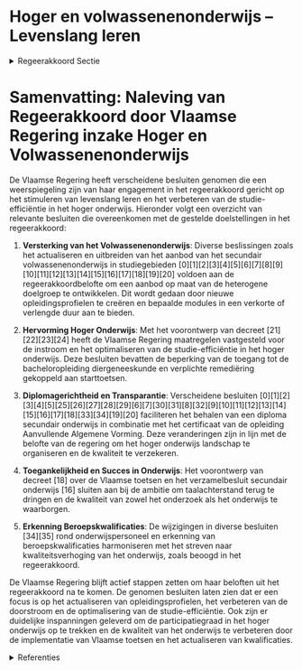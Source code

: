 # Hoger en volwassenenonderwijs – Levenslang leren

<details>
        <summary>Regeerakkoord Sectie </summary>
        <p>1.2.8 Hoger en volwassenenonderwijs – Levenslang leren Om ontgoochelingen te vermijden en slaagkansen van studenten te verhogen, willen we de studie-efficiëntie in het Hoger Onderwijs versterken door een goede oriën-tering en een snelle heroriëntering. Daarvoor werken we met een viertrapsraket: De resultaten van het secundair onderwijs en het advies van de klassenraad. De oriënteringsproef voor leerlingen in het Secundair Onder-wijs (Columbusproef). Het oriënteringstraject wordt afge-rond met verplichte maar niet-bindende toelatingsproeven. De volgende jaren veralgemenen we die aanpak voor het hele hoger onderwijs. In overleg met de hoger onderwijsinstellingen en het afne-mende veld bekijken we ook voor welke opleidingen het aangewezen is om die toelatingsproeven bindend te maken. Een snel heroriënteringstraject wanneer de student niet slaagt na een eerste evaluatieperiode. We voorzien ook in de parameters van het financieringssysteem ten voordele van een gepaste en snelle heroriëntering van studenten en passen in die zin ook de inputfinanciering aan. We evalueren het leerkrediet en in het bijzonder de inputfinanciering en sturen het gefaseerd bij ter ondersteuning van een optimale studie-efficiëntie. Generatiestudenten (niet-werkstudenten) kunnen voortaan enkel geldig inschrijven wanneer ze minstens 50 studiepunten opnemen. Om opnieuw te kunnen inschrijven voor dezelfde opleiding, moeten ze voortaan minstens de helft van de opgenomen studiepunten verwerven tenzij er sprake is van overmacht. Het jaar kan alsnog worden overgedaan in dezelfde opleiding wanneer bindende voorwaarden gelden inzake de evolutie van de studiere-sultaten. We vragen de hogeronderwijsinstellingen stringentere modeltrajecten op basis van volgtijdelijkheid te bepalen en hierover transparant te communiceren. De instelling gaat, mede op basis van de resultaten van verplichte, niet bindende toelatingsproeven, in gesprek met de student die wil afwijken van het modeltraject in functie van het behalen van een optimaal studierendement. Studenten kunnen in principe niet langer starten in hun master zonder hun bachelor-opleiding af te werken. In uitzonderlijke gevallen kan een student maximaal 30 studiepunten van de bachelor meenemen naar de master indien de instelling oordeelt dat de niet-verworven studiepunten de inhoudelijke volgtijdelijk-heid niet belemmeren. De bachelorproef is hiervan uitgesloten. We optimaliseren de schakelprogramma’s zodat schakelen vanuit een professionele bachelor sneller en effectiever kan. We versterken hiermee de samenwerking tussen hogescholen en universiteiten, vanuit hun sterktes en complementariteit. Inzake de financiering van de hogescholen worden de OBE’s (onderwijsbelastingeen-heden) tegen het licht gehouden en wordt de financiering van hogeschoolopleidingen gericht en gefaseerd verhoogd. We zorgen voor een rationeel georgani-seerd en goed gespreid hoger onder-wijslandschap zodat versnippering van (personele, onderzoeks- en infrastructurele) middelen, onnodige duplicatie, overlap enz. wordt tegengegaan. Hiertoe ontwikkelen de universiteiten en hogescholen richtlijnen voor de beoordeling, binnen de bestaande financiering, van nieuwe bachelor- en masteropleidingen, met het Rapport-Soete als leidraad. Deze richtlijnen worden ter goedkeuring aan de Vlaamse regering voorgelegd. Kwaliteitswinst van zowel het onderzoek als het onderwijs binnen univer-siteiten en hogescholen staat voorop. Het vermijden van taalachterstand en het terugdringen van vroegtijdige schooluitval, is cruciaal om alle jonge talenten in Limburg maximaal kansen te geven en zo de participatiegraad in het hoger onderwijs op te trekken. Aansluitend hierop geven we de UHasselt ook de kans om een aantal specifieke bijkomende studierichtingen op te starten die nauw gelinkt zijn aan het Limburgse bedrijfsleven, bestaande onder-zoeksactiviteiten en noden op de arbeids-markt: Bachelor Sociale Wetenschappen Master Materiomics Master Health Care Master Verpleeg- en Vroedkunde Tevens ondersteunen we in West-Vlaanderen de universiteiten en hogescholen om ma-na-ma’s en postgraduaten in te richten die aansluiten op de technologische speer-punten. Het universitaire aanbod kan worden uitgebreid binnen de beschikbare universitaire middelen door de economi-sche opleidingen (TEW en handelsweten-schappen) te vervolledigen. De regeringscommissarissen screenen de communicatie die de instellingen over hun studieaanbod voeren. Vaststellingen van misleidende communicatie leiden tot over-heidsingrijpen waarbij de gevoerde commu-nicatie wordt afgevoerd en bij herhaling er een financiële sanctie wordt opgelegd. Om resultaten van wetenschappelijk onder-zoek vlot te kunnen verspreiden in Vlaanderen moet het Nederlands als weten-schapstaal overeind blijven. Binnen Europa moeten we ervoor ijveren om wetenschappe-lijke publicaties maximaal te ontsluiten zonder hoge kosten voor de instellingen of voor de gebruiker en los van dure platformen. Onderzoek gefinancierd door Vlaanderen, wordt steeds vergezeld van een beperkte vertaling in het Nederlands. Gelet op de versterking van de positie van het Nederlands in het basis- en secundair onderwijs kan voor de bachelors het aandeel anderstalige opleidingen licht worden opgetrokken tot maximaal 9%. We zien strikt toe op deze beperking, net zoals op het ontstaan van zogenaamde ‘spookoplei-dingen’ waarmee onvolwaardige Nederlandstalige equivalenten worden aangeboden. Van het onderwijzend perso-neel en het academische personeel belast met een onderwijsopdracht dat de Nederlandse taal niet beheerst op het vereiste ERK-niveau binnen de vooropge-stelde termijnen, wordt de onderwijsop-dracht niet verlengd. De regeringscommissa-rissen treden desgevallend op. In navolging van buitenlandse voorbeelden, beperken we via een numerus clausus of fixus het aandeel buitenlandse studenten voor de opleidingen Diergeneeskunde en Geneeskunde. De focus op de kwaliteit van het onderwijs Nederlandse taal en vreemde talen in basis- en secundair onderwijs vereist voldoende gekwalificeerde leerkrachten. Gelet op de verminderde belangstelling voor talenopleidingen en de opleidingen Nederlands in het bijzonder moet een Actieplan Talen zorgen voor voldoende instroom in deze richtingen. Er wordt onderzocht hoe de infrastruc-tuurinvesteringen van en voor het hoger onderwijs kunnen worden versterkt via de middelen voor investeringen voor onder-zoeksinfrastructuur in onderzoek- en kennisinstellingen. We breiden het duaal leren daarnaast verder uit naar de opleidingen in de hoge-scholen en het volwassenenonderwijs. We creëren hiertoe het beleidskader en de regelgeving rekening houdend met de eigenheid van deze onderwijsvormen. Uit onderzoeken blijkt dat het mentaal welbevinden van studenten in het hoger onderwijs, inclusief doctoraatsstudenten, onder druk staat. Hieraan zal specifieke aandacht worden besteed. De eerste stappen van een grondige hervor-ming van het volwassenenonderwijs werden gezet. Zo kan een zo breed mogelijk publiek kennis, vaardigheden en attitudes verwerven in functie van maatschappelijk functioneren of re-integratie, verdere deelname aan onderwijs, uitoefening van een beroep, versterking van het Nederlands, beheersing van een moderne vreemde taal, verhoging van geletterdheidscompetenties en het behalen van een diploma secundair onderwijs. Daarnaast blijven we binnen het Volwassenenonderwijs gebiedsdekkend inzetten op NT2, dat flexibeler moet worden aangeboden, knelpuntberoepen en levens-lang leren. In het volwassenenonderwijs ligt er een belangrijke rol weggelegd voor de herscholing van werklozen en werknemers op niveau secundair onderwijs. Daartoe evalueren we het betrokken decreet. We stimuleren alle betrokken partners om te werken aan geletterdheid. Binnen het volwassenonderwijs richten de Centra voor Basiseducatie zich specifiek tot laaggelet-terden. Ze vervullen niet enkel een rol in het onderwijs. Ze zetten zich ook in voor inburgering en integratie zodat hun cursisten geletterd kunnen functioneren in de samenleving. Om er voor te zorgen dat nieuwkomers sneller op hun niveau inzetbaar zijn op de arbeidsmarkt, versterken we de werking van het National Academic Recognition Infor-mation Center (NARIC) met betrekking tot de erkenning van buitenlandse diploma’s. Om de synergiën en samenwerking in het kader van levenslang leren binnen de Vlaamse overheid te versterken, wordt een platform levenslang leren opgericht binnen de beleidsdomeinen Werk en Onderwijs. Via een gezamenlijke visie kunnen de noodzakelijke ambities en doelstellingen verder worden uitgewerkt. We behouden de leerladder in de zorg zoals die nu bestaat, met een volwaardig eigen profiel en takenpakket voor de HBO5-verpleegkunde opgemaakt met vertegen-woordigers van HBO5-verpleegkundigen en de sector. We ijveren ervoor dat dit eigen profiel verankerd wordt in de federale wet op de gezondheidsberoepen en geven dit eigen profiel vorm in een gemengde commissie Vlaams (onderwijs/welzijn) en federaal (volksgezondheid). We maken de onderwijsinspectie verantwoordelijk voor het toezicht op de kwaliteit van de opleiding. We maken in overleg met de beleidsdo-meinen Welzijn, Volksgezondheid en Gezin en Werk en Sociale Economie prioritair werk van een gedetailleerd en betrouwbaar kadaster van knelpuntberoepen binnen de gezondheidszorgberoepen en stemmen het opleidingsaanbod erop af. Voor laatstejaarsstudenten Bachelor in de Verpleegkunde (vierde jaar) kan een forfai-taire onkostenvergoeding voorzien worden, gefinancierd door de betrokken werkgevers. Wat de artsenquota betreft zijn we als Vlaamse Gemeenschap, inzake de RIZIV-nummers afhankelijk van de federale regering. We blijven als Vlaanderen eisen dat er een correcte verdeling van de RIZIV-nummers is tussen de gemeenschappen en er een aflossing komt van het in het verleden door de Franse gemeenschap opgebouwde overtal. Tegelijk richt Vlaanderen, een eigen Vlaamse plannings-commissie op om de Vlaamse zorgnoden te bepalen. Op basis van deze adviezen zal het aantal studenten dat toegelaten wordt tot de opleiding arts en tandarts worden bepaald en niet langer enkel op basis van het federale advies dat Vlaanderen al twintig jaar als enige opvolgt. We steunen de initiatieven van de Europese Commissie voor een versterking en verrui-ming van het Erasmus+-programma voor meer onderwijsmobiliteit in Europa. </p>
        </details> 

# Samenvatting: Naleving van Regeerakkoord door Vlaamse Regering inzake Hoger en Volwassenenonderwijs

De Vlaamse Regering heeft verscheidene besluiten genomen die een weerspiegeling zijn van haar engagement in het regeerakkoord gericht op het stimuleren van levenslang leren en het verbeteren van de studie-efficiëntie in het hoger onderwijs. Hieronder volgt een overzicht van relevante besluiten die overeenkomen met de gestelde doelstellingen in het regeerakkoord:

1. **Versterking van het Volwassenenonderwijs**: Diverse beslissingen zoals het actualiseren en uitbreiden van het aanbod van het secundair volwassenenonderwijs in studiegebieden \[0\]\[1\]\[2\]\[3\]\[4\]\[5\]\[6\]\[7\]\[8\]\[9\]\[10\]\[11\]\[12\]\[13\]\[14\]\[15\]\[16\]\[17\]\[18\]\[19\]\[20\] voldoen aan de regeerakkoordbelofte om een aanbod op maat van de heterogene doelgroep te ontwikkelen. Dit wordt gedaan door nieuwe opleidingsprofielen te creëren en bepaalde modules in een verkorte of verlengde duur aan te bieden.

2. **Hervorming Hoger Onderwijs**: Met het voorontwerp van decreet \[21\]\[22\]\[23\]\[24\] heeft de Vlaamse Regering maatregelen vastgesteld voor de instroom en het optimaliseren van de studie-efficiëntie in het hoger onderwijs. Deze besluiten bevatten de beperking van de toegang tot de bacheloropleiding diergeneeskunde en verplichte remediëring gekoppeld aan starttoetsen.

3. **Diplomagerichtheid en Transparantie**: Verscheidene besluiten \[0\]\[1\]\[2\]\[3\]\[4\]\[5\]\[25\]\[26\]\[27\]\[28\]\[29\]\[6\]\[7\]\[30\]\[31\]\[8\]\[32\]\[9\]\[10\]\[11\]\[12\]\[13\]\[14\]\[15\]\[16\]\[17\]\[18\]\[33\]\[34\]\[19\]\[20\] faciliteren het behalen van een diploma secundair onderwijs in combinatie met het certificaat van de opleiding Aanvullende Algemene Vorming. Deze veranderingen zijn in lijn met de belofte van de regering om het hoger onderwijs landschap te organiseren en de kwaliteit te verzekeren.

4. **Toegankelijkheid en Succes in Onderwijs**: Het voorontwerp van decreet \[18\] over de Vlaamse toetsen en het verzamelbesluit secundair onderwijs \[16\] sluiten aan bij de ambitie om taalachterstand terug te dringen en de kwaliteit van zowel het onderzoek als het onderwijs te waarborgen.

5. **Erkenning Beroepskwalificaties**: De wijzigingen in diverse besluiten \[34\]\[35\] rond onderwijspersoneel en erkenning van beroepskwalificaties harmoniseren met het streven naar kwaliteitsverhoging van het onderwijs, zoals beoogd in het regeerakkoord.

De Vlaamse Regering blijft actief stappen zetten om haar beloften uit het regeerakkoord na te komen. De genomen besluiten laten zien dat er een focus is op het actualiseren van opleidingsprofielen, het verbeteren van de doorstroom en de optimalisering van de studie-efficiëntie. Ook zijn er duidelijke inspanningen geleverd om de participatiegraad in het hoger onderwijs op te trekken en de kwaliteit van het onderwijs te verbeteren door de implementatie van Vlaamse toetsen en het actualiseren van kwalificaties.

<details>
        <summary> Referenties</summary>
        **[\[0\]](https://beslissingenvlaamseregering.vlaanderen.be/?search=Nieuwe%20opleidingsprofielen%2C%C2%A0verkorte%20en%20verlengde%20trajecten%20en%20de%20diplomagerichtheid%20van%20bepaalde%20opleidingen%20voor%C2%A0het%20secundair%20volwassenenonderwijs&dateOption=select&startDate=2022-03-11T09%3A00%3A00Z&endDate=2022-03-11T09%3A00%3A00Z)** : **(2022-03-11)** Nieuwe opleidingsprofielen, verkorte en verlengde trajecten en de diplomagerichtheid van bepaalde opleidingen voor het secundair volwassenenonderwijs 

**[\[1\]](https://beslissingenvlaamseregering.vlaanderen.be/?search=Nieuwe%20opleidingsprofielen%20volwassenenonderwijs&dateOption=select&startDate=2022-01-14T09%3A00%3A00Z&endDate=2022-01-14T09%3A00%3A00Z)** : **(2022-01-14)** Nieuwe opleidingsprofielen volwassenenonderwijs 

**[\[2\]](https://beslissingenvlaamseregering.vlaanderen.be/?search=Nieuwe%20opleidingsprofielen%20secundair%20volwassenenonderwijs&dateOption=select&startDate=2021-01-15T09%3A00%3A00Z&endDate=2021-01-15T09%3A00%3A00Z)** : **(2021-01-15)** Nieuwe opleidingsprofielen secundair volwassenenonderwijs 

**[\[3\]](https://beslissingenvlaamseregering.vlaanderen.be/?search=Nieuwe%20opleidingsprofielen%20volwassenenonderwijs&dateOption=select&startDate=2023-05-26T08%3A00%3A00Z&endDate=2023-05-26T08%3A00%3A00Z)** : **(2023-05-26)** Nieuwe opleidingsprofielen volwassenenonderwijs 

**[\[4\]](https://beslissingenvlaamseregering.vlaanderen.be/?search=Nieuwe%20opleidingsprofielen%20secundair%20volwassenenonderwijs&dateOption=select&startDate=2020-12-18T09%3A00%3A00Z&endDate=2020-12-18T09%3A00%3A00Z)** : **(2020-12-18)** Nieuwe opleidingsprofielen secundair volwassenenonderwijs 

**[\[5\]](https://beslissingenvlaamseregering.vlaanderen.be/?search=Experimentele%20erkenning%20en%20vastlegging%20modulaire%20structuur%20nieuw%20studiegebied%20%27ambulante%20zorg%27%20voor%20secundair%20volwassenenonderwijs&dateOption=select&startDate=2023-11-10T09%3A00%3A00Z&endDate=2023-11-10T09%3A00%3A00Z)** : **(2023-11-10)** Experimentele erkenning en vastlegging modulaire structuur nieuw studiegebied 'ambulante zorg' voor secundair volwassenenonderwijs 

**[\[6\]](https://beslissingenvlaamseregering.vlaanderen.be/?search=Nieuwe%20opleidingsprofielen%20volwassenenonderwijs%3A%20wijziging%20besluit%20met%20de%20indeling%20van%20de%20leer-%20en%20studiegebieden%20in%20opleidingen%20van%20het%20volwassenenonderwijs&dateOption=select&startDate=2023-08-31T08%3A00%3A00Z&endDate=2023-08-31T08%3A00%3A00Z)** : **(2023-08-31)** Nieuwe opleidingsprofielen volwassenenonderwijs: wijziging besluit met de indeling van de leer- en studiegebieden in opleidingen van het volwassenenonderwijs 

**[\[7\]](https://beslissingenvlaamseregering.vlaanderen.be/?search=Nieuwe%20opleidingsprofielen%20secundair%20volwassenenonderwijs%3A%20wijzigingsbesluit&dateOption=select&startDate=2021-02-26T09%3A00%3A00Z&endDate=2021-02-26T09%3A00%3A00Z)** : **(2021-02-26)** Nieuwe opleidingsprofielen secundair volwassenenonderwijs: wijzigingsbesluit 

**[\[8\]](https://beslissingenvlaamseregering.vlaanderen.be/?search=Opleidingsprofielen%20volwassenenonderwijs%3A%20wijzigingsbesluit&dateOption=select&startDate=2023-01-13T09%3A00%3A00Z&endDate=2023-01-13T09%3A00%3A00Z)** : **(2023-01-13)** Opleidingsprofielen volwassenenonderwijs: wijzigingsbesluit 

**[\[9\]](https://beslissingenvlaamseregering.vlaanderen.be/?search=Opleidingsprofielen%20volwassenenonderwijs%3A%20wijzigingsbesluit&dateOption=select&startDate=2023-03-03T09%3A00%3A00Z&endDate=2023-03-03T09%3A00%3A00Z)** : **(2023-03-03)** Opleidingsprofielen volwassenenonderwijs: wijzigingsbesluit 

**[\[10\]](https://beslissingenvlaamseregering.vlaanderen.be/?search=Nieuwe%20opleidingsprofielen%20volwassenenonderwijs&dateOption=select&startDate=2022-06-03T08%3A00%3A00Z&endDate=2022-06-03T08%3A00%3A00Z)** : **(2022-06-03)** Nieuwe opleidingsprofielen volwassenenonderwijs 

**[\[11\]](https://beslissingenvlaamseregering.vlaanderen.be/?search=Nieuwe%20opleidingsprofielen%20secundair%20volwassenenonderwijs&dateOption=select&startDate=2021-05-21T08%3A00%3A00Z&endDate=2021-05-21T08%3A00%3A00Z)** : **(2021-05-21)** Nieuwe opleidingsprofielen secundair volwassenenonderwijs 

**[\[12\]](https://beslissingenvlaamseregering.vlaanderen.be/?search=Plan%20Vlaamse%20Veerkracht%3A%20subsidie%20pedagogische%20begeleidingsdiensten%20voor%20Edusprong-actie%20%27Flexibel%20leertraject%20Examencommissie%20en%20Volwassenenonderwijs%27%20&dateOption=select&startDate=2022-12-09T09%3A00%3A00Z&endDate=2022-12-09T09%3A00%3A00Z)** : **(2022-12-09)** Plan Vlaamse Veerkracht: subsidie pedagogische begeleidingsdiensten voor Edusprong-actie 'Flexibel leertraject Examencommissie en Volwassenenonderwijs'  

**[\[13\]](https://beslissingenvlaamseregering.vlaanderen.be/?search=Nieuwe%20opleidingsprofielen%20secundair%20volwassenenonderwijs&dateOption=select&startDate=2021-07-02T08%3A00%3A00Z&endDate=2021-07-02T08%3A00%3A00Z)** : **(2021-07-02)** Nieuwe opleidingsprofielen secundair volwassenenonderwijs 

**[\[14\]](https://beslissingenvlaamseregering.vlaanderen.be/?search=Automatisering%20bewijslast%20%27leerling%20met%20een%20zorgthuis%27&dateOption=select&startDate=2022-12-02T09%3A00%3A00Z&endDate=2022-12-02T09%3A00%3A00Z)** : **(2022-12-02)** Automatisering bewijslast 'leerling met een zorgthuis' 

**[\[15\]](https://beslissingenvlaamseregering.vlaanderen.be/?search=Plan%20Vlaamse%20Veerkracht%3A%20subsidies%20pedagogische%20begeleidingsdiensten%20voor%20Edusprong-actie%20%27Gemeenschappelijk%20vrijstellingenkader%20voor%20%28aanvullende%29%20algemene%20vorming%27&dateOption=select&startDate=2022-09-23T08%3A00%3A00Z&endDate=2022-09-23T08%3A00%3A00Z)** : **(2022-09-23)** Plan Vlaamse Veerkracht: subsidies pedagogische begeleidingsdiensten voor Edusprong-actie 'Gemeenschappelijk vrijstellingenkader voor (aanvullende) algemene vorming' 

**[\[16\]](https://beslissingenvlaamseregering.vlaanderen.be/?search=Verzamelbesluit%20secundair%20onderwijs&dateOption=select&startDate=2020-08-28T06%3A00%3A00Z&endDate=2020-08-28T06%3A00%3A00Z)** : **(2020-08-28)** Verzamelbesluit secundair onderwijs 

**[\[17\]](https://beslissingenvlaamseregering.vlaanderen.be/?search=Plan%20Vlaamse%20Veerkracht%3A%20initiatieven%20leerloopbaanbegeleiding%20Edusprong&dateOption=select&startDate=2022-07-08T08%3A00%3A00Z&endDate=2022-07-08T08%3A00%3A00Z)** : **(2022-07-08)** Plan Vlaamse Veerkracht: initiatieven leerloopbaanbegeleiding Edusprong 

**[\[18\]](https://beslissingenvlaamseregering.vlaanderen.be/?search=Voorontwerp%20decreet%20over%20Vlaamse%20toetsen%20in%20het%20onderwijs&dateOption=select&startDate=2022-10-28T08%3A00%3A00Z&endDate=2022-10-28T08%3A00%3A00Z)** : **(2022-10-28)** Voorontwerp decreet over Vlaamse toetsen in het onderwijs 

**[\[19\]](https://beslissingenvlaamseregering.vlaanderen.be/?search=Plan%20Vlaamse%20Veerkracht%3A%20Visienota%20%27Edusprong%20voor%20volwassenen%3A%20het%20volwassenenonderwijs%20versterkt%27&dateOption=select&startDate=2021-02-12T09%3A00%3A00Z&endDate=2021-02-12T09%3A00%3A00Z)** : **(2021-02-12)** Plan Vlaamse Veerkracht: Visienota 'Edusprong voor volwassenen: het volwassenenonderwijs versterkt' 

**[\[20\]](https://beslissingenvlaamseregering.vlaanderen.be/?search=Bekwaamheidsbewijzen%20en%20salarisschalen%20volwassenenonderwijs%3A%20wijziging%20regelgeving&dateOption=select&startDate=2022-01-14T09%3A00%3A00Z&endDate=2022-01-14T09%3A00%3A00Z)** : **(2022-01-14)** Bekwaamheidsbewijzen en salarisschalen volwassenenonderwijs: wijziging regelgeving 

**[\[21\]](https://beslissingenvlaamseregering.vlaanderen.be/?search=Decreet%20over%20de%20instroom%20en%20de%20optimalisatie%20van%20de%20studie-effici%C3%ABntie%20in%20het%20hoger%20onderwijs&dateOption=select&startDate=2022-03-18T09%3A00%3A00Z&endDate=2022-03-18T09%3A00%3A00Z)** : **(2022-03-18)** Decreet over de instroom en de optimalisatie van de studie-efficiëntie in het hoger onderwijs 

**[\[22\]](https://beslissingenvlaamseregering.vlaanderen.be/?search=Decreet%20over%20de%20instroom%20en%20de%20optimalisatie%20van%20de%20studie-effici%C3%ABntie%20in%20het%20hoger%20onderwijs&dateOption=select&startDate=2021-12-17T09%3A00%3A00Z&endDate=2021-12-17T09%3A00%3A00Z)** : **(2021-12-17)** Decreet over de instroom en de optimalisatie van de studie-efficiëntie in het hoger onderwijs 

**[\[23\]](https://beslissingenvlaamseregering.vlaanderen.be/?search=Decreet%20over%20de%20instroom%20en%20de%20optimalisatie%20van%20de%20studie-effici%C3%ABntie%20in%20het%20hoger%20onderwijs&dateOption=select&startDate=2022-06-07T13%3A30%3A00Z&endDate=2022-06-07T13%3A30%3A00Z)** : **(2022-06-07)** Decreet over de instroom en de optimalisatie van de studie-efficiëntie in het hoger onderwijs 

**[\[24\]](https://beslissingenvlaamseregering.vlaanderen.be/?search=Decreet%20over%20de%20instroom%20en%20de%20optimalisatie%20van%20de%20studie-effici%C3%ABntie%20in%20het%20hoger%20onderwijs&dateOption=select&startDate=2022-07-15T08%3A00%3A00Z&endDate=2022-07-15T08%3A00%3A00Z)** : **(2022-07-15)** Decreet over de instroom en de optimalisatie van de studie-efficiëntie in het hoger onderwijs 

**[\[25\]](https://beslissingenvlaamseregering.vlaanderen.be/?search=Indeling%20studiegebieden%20secundair%20volwassenenonderwijs%3A%20wijzigingsbesluit&dateOption=select&startDate=2020-03-20T09%3A00%3A00Z&endDate=2020-03-20T09%3A00%3A00Z)** : **(2020-03-20)** Indeling studiegebieden secundair volwassenenonderwijs: wijzigingsbesluit 

**[\[26\]](https://beslissingenvlaamseregering.vlaanderen.be/?search=Experimentele%20erkenning%20en%20vastlegging%20modulaire%20structuur%20nieuw%20studiegebied%20%27ambulante%20zorg%27%20voor%20secundair%20volwassenenonderwijs&dateOption=select&startDate=2023-10-20T08%3A00%3A00Z&endDate=2023-10-20T08%3A00%3A00Z)** : **(2023-10-20)** Experimentele erkenning en vastlegging modulaire structuur nieuw studiegebied 'ambulante zorg' voor secundair volwassenenonderwijs 

**[\[27\]](https://beslissingenvlaamseregering.vlaanderen.be/?search=Modulaire%20structuur%20volwassenenonderwijs%3A%20wijzigingsbesluit&dateOption=select&startDate=2020-07-03T08%3A00%3A00Z&endDate=2020-07-03T08%3A00%3A00Z)** : **(2020-07-03)** Modulaire structuur volwassenenonderwijs: wijzigingsbesluit 

**[\[28\]](https://beslissingenvlaamseregering.vlaanderen.be/?search=Indeling%20studiegebieden%20secundair%20volwassenenonderwijs&dateOption=select&startDate=2019-12-20T09%3A00%3A00Z&endDate=2019-12-20T09%3A00%3A00Z)** : **(2019-12-20)** Indeling studiegebieden secundair volwassenenonderwijs 

**[\[29\]](https://beslissingenvlaamseregering.vlaanderen.be/?search=Modulaire%20structuur%20volwassenenonderwijs%3A%20wijzigingsbesluit&dateOption=select&startDate=2020-09-04T08%3A00%3A00Z&endDate=2020-09-04T08%3A00%3A00Z)** : **(2020-09-04)** Modulaire structuur volwassenenonderwijs: wijzigingsbesluit 

**[\[30\]](https://beslissingenvlaamseregering.vlaanderen.be/?search=Experimentele%20erkenning%20en%20vastlegging%20modulaire%20structuur%20nieuw%20studiegebied%20ambulante%20zorg%20voor%20secundair%20volwassenenonderwijs&dateOption=select&startDate=2023-09-22T08%3A00%3A00Z&endDate=2023-09-22T08%3A00%3A00Z)** : **(2023-09-22)** Experimentele erkenning en vastlegging modulaire structuur nieuw studiegebied ambulante zorg voor secundair volwassenenonderwijs 

**[\[31\]](https://beslissingenvlaamseregering.vlaanderen.be/?search=Erkenning%20en%20actualisering%20onderwijskwalificaties%20secundair%20onderwijs%3A%20wijzigingsbesluit&dateOption=select&startDate=2022-11-25T11%3A00%3A00Z&endDate=2022-11-25T11%3A00%3A00Z)** : **(2022-11-25)** Erkenning en actualisering onderwijskwalificaties secundair onderwijs: wijzigingsbesluit 

**[\[32\]](https://beslissingenvlaamseregering.vlaanderen.be/?search=Erkenning%20en%20actualisering%20onderwijskwalificaties%20secundair%20onderwijs%3A%20wijzigingsbesluit&dateOption=select&startDate=2023-01-13T09%3A00%3A00Z&endDate=2023-01-13T09%3A00%3A00Z)** : **(2023-01-13)** Erkenning en actualisering onderwijskwalificaties secundair onderwijs: wijzigingsbesluit 

**[\[33\]](https://beslissingenvlaamseregering.vlaanderen.be/?search=Plan%20Vlaamse%20Veerkracht%3A%20Uitvoering%20van%20de%20Vlaanderenbrede%20projecten%20van%20Edusprong&dateOption=select&startDate=2022-11-18T09%3A00%3A00Z&endDate=2022-11-18T09%3A00%3A00Z)** : **(2022-11-18)** Plan Vlaamse Veerkracht: Uitvoering van de Vlaanderenbrede projecten van Edusprong 

**[\[34\]](https://beslissingenvlaamseregering.vlaanderen.be/?search=Wijziging%20diverse%20besluiten%20onderwijspersoneel%20naar%20aanleiding%20van%20Europese%20Richtlijn%20rond%20erkenning%20beroepskwalificaties&dateOption=select&startDate=2021-02-26T09%3A00%3A00Z&endDate=2021-02-26T09%3A00%3A00Z)** : **(2021-02-26)** Wijziging diverse besluiten onderwijspersoneel naar aanleiding van Europese Richtlijn rond erkenning beroepskwalificaties 

**[\[35\]](https://beslissingenvlaamseregering.vlaanderen.be/?search=Lijst%20bacheloropleidingen%20waarvoor%20deelname%20aan%20een%20niet-bindende%20toelatingsproef%20een%20voorwaarde%20voor%20inschrijving%20is%3A%20wijziging%20bijlage&dateOption=select&startDate=2022-01-28T09%3A00%3A00Z&endDate=2022-01-28T09%3A00%3A00Z)** : **(2022-01-28)** Lijst bacheloropleidingen waarvoor deelname aan een niet-bindende toelatingsproef een voorwaarde voor inschrijving is: wijziging bijlage 
        </details> 


